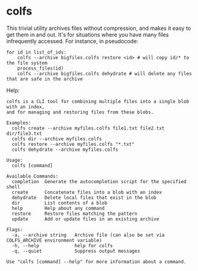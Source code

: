 # colfs

This trivial utility archives files without compression, and makes it easy to get them in and out. It's for situations where you have many files infrequently accessed. For instance, in pseudocode:

```
for id in list_of_ids:
    colfs --archive bigfiles.colfs restore <id> # will copy id/* to the file system
    process_files(id)
    colfs --archive bigfiles.colfs dehydrate # will delete any files that are safe in the archive
```

Help:

```
colfs is a CLI tool for combining multiple files into a single blob with an index,
and for managing and restoring files from these blobs.

Examples:
  colfs create --archive myfiles.colfs file1.txt file2.txt dir/file3.txt
  colfs dir --archive myfiles.colfs
  colfs restore --archive myfiles.colfs "*.txt"
  colfs dehydrate --archive myfiles.colfs

Usage:
  colfs [command]

Available Commands:
  completion  Generate the autocompletion script for the specified shell
  create      Concatenate files into a blob with an index
  dehydrate   Delete local files that exist in the blob
  dir         List contents of a blob
  help        Help about any command
  restore     Restore files matching the pattern
  update      Add or update files in an existing archive

Flags:
  -a, --archive string   Archive file (can also be set via COLFS_ARCHIVE environment variable)
  -h, --help             help for colfs
  -q, --quiet            Suppress output messages

Use "colfs [command] --help" for more information about a command.
```


